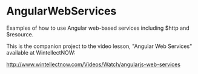 AngularWebServices
==================

Examples of how to use Angular web-based services including $http and $resource.

This is the companion project to the video lesson, "Angular Web Services" available at WintellectNOW: 

http://www.wintellectnow.com/Videos/Watch/angularjs-web-services
